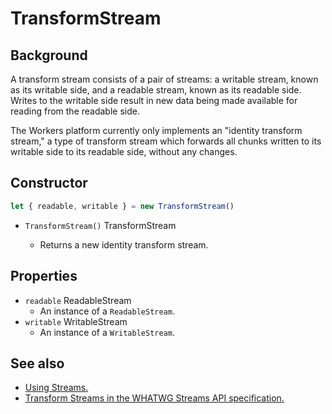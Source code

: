# TransformStream

## Background

A transform stream consists of a pair of streams: a writable stream, known as its writable side, and a readable stream, known as its readable side. Writes to the writable side result in new data being made available for reading from the readable side.

The Workers platform currently only implements an "identity transform stream," a type of transform stream which forwards all chunks written to its writable side to its readable side, without any changes.

## Constructor

```javascript
let { readable, writable } = new TransformStream()
```

<Definitions>

- `TransformStream()` <Type>TransformStream</Type>

    - Returns a new identity transform stream.

</Definitions>

## Properties

<Definitions>

- `readable` <TypeLink href="#readablestream">ReadableStream</TypeLink>
    - An instance of a `ReadableStream`.
- `writable` <TypeLink href="#writablestream">WritableStream</TypeLink>
    - An instance of a `WritableStream`.

</Definitions>

## See also

- [Using Streams.](/learning/using-streams)
- [Transform Streams in the WHATWG Streams API specification.](https://streams.spec.whatwg.org/#transform-stream)
